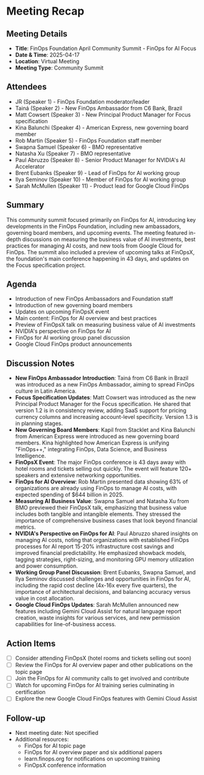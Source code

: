 # Meeting Recap

## Meeting Details

- **Title**: FinOps Foundation April Community Summit - FinOps for AI Focus
- **Date & Time**: 2025-04-17
- **Location**: Virtual Meeting
- **Meeting Type**: Community Summit

## Attendees

- JR (Speaker 1) - FinOps Foundation moderator/leader
- Tainá (Speaker 2) - New FinOps Ambassador from C6 Bank, Brazil
- Matt Cowsert (Speaker 3) - New Principal Product Manager for Focus specification
- Kina Balunchi (Speaker 4) - American Express, new governing board member
- Rob Martin (Speaker 5) - FinOps Foundation staff member
- Swapna Samuel (Speaker 6) - BMO representative
- Natasha Xu (Speaker 7) - BMO representative
- Paul Abruzzo (Speaker 8) - Senior Product Manager for NVIDIA's AI Accelerator
- Brent Eubanks (Speaker 9) - Lead of FinOps for AI working group
- Ilya Seminov (Speaker 10) - Member of FinOps for AI working group
- Sarah McMullen (Speaker 11) - Product lead for Google Cloud FinOps

## Summary

This community summit focused primarily on FinOps for AI, introducing key developments in the FinOps Foundation, including new ambassadors, governing board members, and upcoming events. The meeting featured in-depth discussions on measuring the business value of AI investments, best practices for managing AI costs, and new tools from Google Cloud for FinOps. The summit also included a preview of upcoming talks at FinOpsX, the foundation's main conference happening in 43 days, and updates on the Focus specification project.

## Agenda

- Introduction of new FinOps Ambassadors and Foundation staff
- Introduction of new governing board members
- Updates on upcoming FinOpsX event
- Main content: FinOps for AI overview and best practices
- Preview of FinOpsX talk on measuring business value of AI investments
- NVIDIA's perspective on FinOps for AI
- FinOps for AI working group panel discussion
- Google Cloud FinOps product announcements

## Discussion Notes

- **New FinOps Ambassador Introduction**: Tainá from C6 Bank in Brazil was introduced as a new FinOps Ambassador, aiming to spread FinOps culture in Latin America.
- **Focus Specification Updates**: Matt Cowsert was introduced as the new Principal Product Manager for the Focus specification. He shared that version 1.2 is in consistency review, adding SaaS support for pricing currency columns and increasing account-level specificity. Version 1.3 is in planning stages.
- **New Governing Board Members**: Kapil from Stacklet and Kina Balunchi from American Express were introduced as new governing board members. Kina highlighted how American Express is unifying "FinOps++," integrating FinOps, Data Science, and Business Intelligence.
- **FinOpsX Event**: The major FinOps conference is 43 days away with hotel rooms and tickets selling out quickly. The event will feature 120+ speakers and extensive networking opportunities.
- **FinOps for AI Overview**: Rob Martin presented data showing 63% of organizations are already using FinOps to manage AI costs, with expected spending of $644 billion in 2025.
- **Measuring AI Business Value**: Swapna Samuel and Natasha Xu from BMO previewed their FinOpsX talk, emphasizing that business value includes both tangible and intangible elements. They stressed the importance of comprehensive business cases that look beyond financial metrics.
- **NVIDIA's Perspective on FinOps for AI**: Paul Abruzzo shared insights on managing AI costs, noting that organizations with established FinOps processes for AI report 15-20% infrastructure cost savings and improved financial predictability. He emphasized showback models, tagging strategies, right-sizing, and monitoring GPU memory utilization and power consumption.
- **Working Group Panel Discussion**: Brent Eubanks, Swapna Samuel, and Ilya Seminov discussed challenges and opportunities in FinOps for AI, including the rapid cost decline (4x-16x every five quarters), the importance of architectural decisions, and balancing accuracy versus value in cost allocation.
- **Google Cloud FinOps Updates**: Sarah McMullen announced new features including Gemini Cloud Assist for natural language report creation, waste insights for various services, and new permission capabilities for line-of-business access.

## Action Items

- [ ] Consider attending FinOpsX (hotel rooms and tickets selling out soon)
- [ ] Review the FinOps for AI overview paper and other publications on the topic page
- [ ] Join the FinOps for AI community calls to get involved and contribute
- [ ] Watch for upcoming FinOps for AI training series culminating in certification
- [ ] Explore the new Google Cloud FinOps features with Gemini Cloud Assist

## Follow-up

- Next meeting date: Not specified
- Additional resources:
    - FinOps for AI topic page
    - FinOps for AI overview paper and six additional papers
    - learn.finops.org for notifications on upcoming training
    - FinOpsX conference information